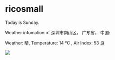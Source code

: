 # ricosmall

Today is Sunday.

Weather infomation of 深圳市南山区， 广东省， 中国: 

Weather: 晴, Temperature: 14 ℃ , Air Index: 53 良

<img src="https://github-readme-stats.vercel.app/api?username=ricosmall&show_icons=true" />
